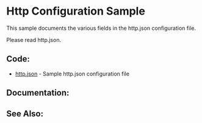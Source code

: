 Http Configuration Sample
===

This sample documents the various fields in the http.json configuration file.

Please read http.json.

Code:
---
* [http.json](http.json) - Sample http.json configuration file

Documentation:
---

See Also:
---
